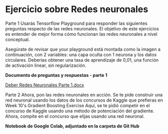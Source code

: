 # Ejercicio sobre Redes neuronales
Parte 1
Usarás  Tensorflow Playground para responder las siguientes preguntas respecto de las redes neuronales. El objetivo de este ejercicios es entender de mejor forma cómo funcionan las redes neuronales a nivel conceptual.

Asegúrate de revisar que your playground  está montada como la imagen a continuación, con 2 variables: una capa oculta con 1 neurona y los datos circulares. Deberías obtener una tasa de aprendizaje de 0,01, una función de activación linear, sin regularización.

**Documento de preguntas y respuestas - parte 1**

[Deber Redes Neuronales Parte 1.docx](https://github.com/Nicolaser1102/Introduccion_al_aprendizaje_profundo/files/8311862/Deber.Redes.Neuronales.Parte.1.docx)

Parte 2
Ahora, pon las redes neuronales en acción. Se te pide construir una red neuronal usando los datos de los concursos de Kaggle que prefieras en Week 10's Gradient Boosting Exercise Aquí, se te pidió competir en el concurso de Kaggle usando una método de potenciación del gradiente. Ahora, compite en el concurso que elijas usando una red neuronal.

**Notebook de Google Colab, adjuntado en la carpeta de Git Hub**

